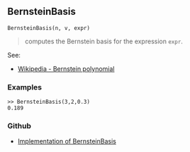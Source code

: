 ## BernsteinBasis

```
BernsteinBasis(n, v, expr)
```

> computes the Bernstein basis for the expression `expr`.

See:  
* [Wikipedia - Bernstein polynomial](https://en.wikipedia.org/wiki/Bernstein_polynomial) 


### Examples

```
>> BernsteinBasis(3,2,0.3) 
0.189
```

### Github

* [Implementation of BernsteinBasis](https://github.com/axkr/symja_android_library/blob/master/symja_android_library/matheclipse-core/src/main/java/org/matheclipse/core/builtin/GraphicsFunctions.java#L31) 
